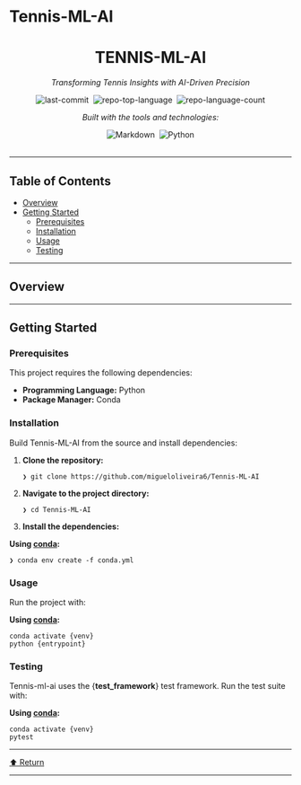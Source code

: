 ﻿# Tennis-ML-AI
<div id="top" class="">

<div align="center" class="text-center">
<h1>TENNIS-ML-AI</h1>
<p><em>Transforming Tennis Insights with AI-Driven Precision</em></p>

<img alt="last-commit" src="https://img.shields.io/github/last-commit/migueloliveira6/Tennis-ML-AI?style=flat&amp;logo=git&amp;logoColor=white&amp;color=0080ff" class="inline-block mx-1" style="margin: 0px 2px;">
<img alt="repo-top-language" src="https://img.shields.io/github/languages/top/migueloliveira6/Tennis-ML-AI?style=flat&amp;color=0080ff" class="inline-block mx-1" style="margin: 0px 2px;">
<img alt="repo-language-count" src="https://img.shields.io/github/languages/count/migueloliveira6/Tennis-ML-AI?style=flat&amp;color=0080ff" class="inline-block mx-1" style="margin: 0px 2px;">
<p><em>Built with the tools and technologies:</em></p>
<img alt="Markdown" src="https://img.shields.io/badge/Markdown-000000.svg?style=flat&amp;logo=Markdown&amp;logoColor=white" class="inline-block mx-1" style="margin: 0px 2px;">
<img alt="Python" src="https://img.shields.io/badge/Python-3776AB.svg?style=flat&amp;logo=Python&amp;logoColor=white" class="inline-block mx-1" style="margin: 0px 2px;">
</div>
<br>
<hr>
<h2>Table of Contents</h2>
<ul class="list-disc pl-4 my-0">
<li class="my-0"><a href="#overview">Overview</a></li>
<li class="my-0"><a href="#getting-started">Getting Started</a>
<ul class="list-disc pl-4 my-0">
<li class="my-0"><a href="#prerequisites">Prerequisites</a></li>
<li class="my-0"><a href="#installation">Installation</a></li>
<li class="my-0"><a href="#usage">Usage</a></li>
<li class="my-0"><a href="#testing">Testing</a></li>
</ul>
</li>
</ul>
<hr>
<h2>Overview</h2>
<hr>
<h2>Getting Started</h2>
<h3>Prerequisites</h3>
<p>This project requires the following dependencies:</p>
<ul class="list-disc pl-4 my-0">
<li class="my-0"><strong>Programming Language:</strong> Python</li>
<li class="my-0"><strong>Package Manager:</strong> Conda</li>
</ul>
<h3>Installation</h3>
<p>Build Tennis-ML-AI from the source and install dependencies:</p>
<ol>
<li class="my-0">
<p><strong>Clone the repository:</strong></p>
<pre><code class="language-sh">❯ git clone https://github.com/migueloliveira6/Tennis-ML-AI
</code></pre>
</li>
<li class="my-0">
<p><strong>Navigate to the project directory:</strong></p>
<pre><code class="language-sh">❯ cd Tennis-ML-AI
</code></pre>
</li>
<li class="my-0">
<p><strong>Install the dependencies:</strong></p>
</li>
</ol>
<p><strong>Using <a href="https://docs.conda.io/">conda</a>:</strong></p>
<pre><code class="language-sh">❯ conda env create -f conda.yml
</code></pre>
<h3>Usage</h3>
<p>Run the project with:</p>
<p><strong>Using <a href="https://docs.conda.io/">conda</a>:</strong></p>
<pre><code class="language-sh">conda activate {venv}
python {entrypoint}
</code></pre>
<h3>Testing</h3>
<p>Tennis-ml-ai uses the {<strong>test_framework</strong>} test framework. Run the test suite with:</p>
<p><strong>Using <a href="https://docs.conda.io/">conda</a>:</strong></p>
<pre><code class="language-sh">conda activate {venv}
pytest
</code></pre>
<hr>
<div align="left" class=""><a href="#top">⬆ Return</a></div>
<hr></div>
